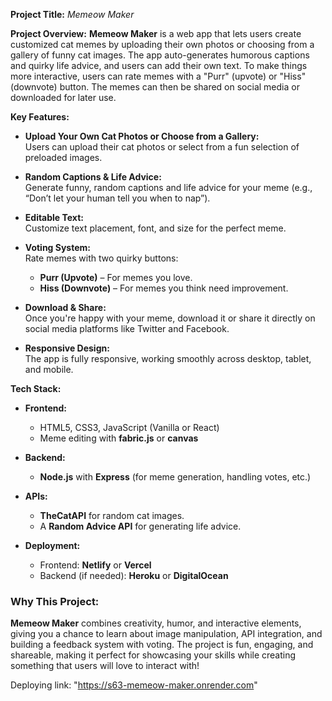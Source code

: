 

 **Project Title:** *Memeow Maker*


**Project Overview:**
**Memeow Maker** is a web app that lets users create customized cat memes by uploading their own photos or choosing from a gallery of funny cat images. The app auto-generates humorous captions and quirky life advice, and users can add their own text. To make things more interactive, users can rate memes with a "Purr" (upvote) or "Hiss" (downvote) button. The memes can then be shared on social media or downloaded for later use.


 **Key Features:**
- **Upload Your Own Cat Photos or Choose from a Gallery:**  
  Users can upload their cat photos or select from a fun selection of preloaded images.
  
- **Random Captions & Life Advice:**  
  Generate funny, random captions and life advice for your meme (e.g., “Don’t let your human tell you when to nap”).
  
- **Editable Text:**  
  Customize text placement, font, and size for the perfect meme.
  
- **Voting System:**  
  Rate memes with two quirky buttons:
  - **Purr (Upvote)** – For memes you love.
  - **Hiss (Downvote)** – For memes you think need improvement.
  
- **Download & Share:**  
  Once you're happy with your meme, download it or share it directly on social media platforms like Twitter and Facebook.
  
- **Responsive Design:**  
  The app is fully responsive, working smoothly across desktop, tablet, and mobile.



 **Tech Stack:**
- **Frontend:**  
  - HTML5, CSS3, JavaScript (Vanilla or React)
  - Meme editing with **fabric.js** or **canvas**
  
- **Backend:**  
  - **Node.js** with **Express** (for meme generation, handling votes, etc.)
  
- **APIs:**  
  - **TheCatAPI** for random cat images.
  - A **Random Advice API** for generating life advice.

- **Deployment:**  
  - Frontend: **Netlify** or **Vercel**
  - Backend (if needed): **Heroku** or **DigitalOcean**



### **Why This Project:**
**Memeow Maker** combines creativity, humor, and interactive elements, giving you a chance to learn about image manipulation, API integration, and building a feedback system with voting. The project is fun, engaging, and shareable, making it perfect for showcasing your skills while creating something that users will love to interact with!

Deploying link: "https://s63-memeow-maker.onrender.com"